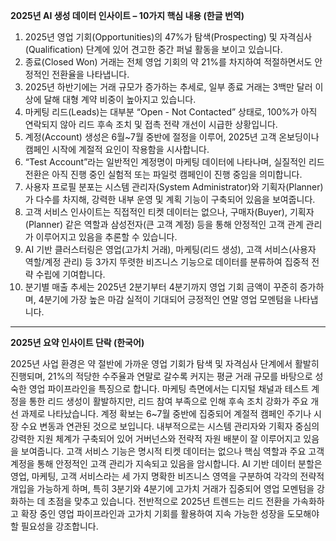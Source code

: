 **2025년 AI 생성 데이터 인사이트 – 10가지 핵심 내용 (한글 번역)**

1. 2025년 영업 기회(Opportunities)의 47%가 탐색(Prospecting) 및 자격심사(Qualification) 단계에 있어 견고한 중간 퍼널 활동을 보이고 있습니다.  
2. 종료(Closed Won) 거래는 전체 영업 기회의 약 21%를 차지하여 적절하면서도 안정적인 전환율을 나타냅니다.  
3. 2025년 하반기에는 거래 규모가 증가하는 추세로, 일부 종료 거래는 3백만 달러 이상에 달해 대형 계약 비중이 높아지고 있습니다.  
4. 마케팅 리드(Leads)는 대부분 “Open - Not Contacted” 상태로, 100%가 아직 연락되지 않아 리드 후속 조치 및 접촉 전략 개선이 시급한 상황입니다.  
5. 계정(Account) 생성은 6월~7월 중반에 절정을 이루어, 2025년 고객 온보딩이나 캠페인 시작에 계절적 요인이 작용함을 시사합니다.  
6. “Test Account”라는 일반적인 계정명이 마케팅 데이터에 나타나며, 실질적인 리드 전환은 아직 진행 중인 실험적 또는 파일럿 캠페인이 진행 중임을 의미합니다.  
7. 사용자 프로필 분포는 시스템 관리자(System Administrator)와 기획자(Planner)가 다수를 차지해, 강력한 내부 운영 및 계획 기능이 구축되어 있음을 보여줍니다.  
8. 고객 서비스 인사이트는 직접적인 티켓 데이터는 없으나, 구매자(Buyer), 기획자(Planner) 같은 역할과 삼성전자(큰 고객 계정) 등을 통해 안정적인 고객 관계 관리가 이루어지고 있음을 추론할 수 있습니다.  
9. AI 기반 클러스터링은 영업(고가치 거래), 마케팅(리드 생성), 고객 서비스(사용자 역할/계정 관리) 등 3가지 뚜렷한 비즈니스 기능으로 데이터를 분류하여 집중적 전략 수립에 기여합니다.  
10. 분기별 매출 추세는 2025년 2분기부터 4분기까지 영업 기회 금액이 꾸준히 증가하며, 4분기에 가장 높은 마감 실적이 기대되어 긍정적인 연말 영업 모멘텀을 나타냅니다.  

---

**2025년 요약 인사이트 단락 (한국어)**

2025년 사업 환경은 약 절반에 가까운 영업 기회가 탐색 및 자격심사 단계에서 활발히 진행되며, 21%의 적당한 수주율과 연말로 갈수록 커지는 평균 거래 규모를 바탕으로 성숙한 영업 파이프라인을 특징으로 합니다. 마케팅 측면에서는 디지털 채널과 테스트 계정을 통한 리드 생성이 활발하지만, 리드 참여 부족으로 인해 후속 조치 강화가 주요 개선 과제로 나타났습니다. 계정 확보는 6~7월 중반에 집중되어 계절적 캠페인 주기나 시장 수요 변동과 연관된 것으로 보입니다. 내부적으로는 시스템 관리자와 기획자 중심의 강력한 지원 체계가 구축되어 있어 거버넌스와 전략적 자원 배분이 잘 이루어지고 있음을 보여줍니다. 고객 서비스 기능은 명시적 티켓 데이터는 없으나 핵심 역할과 주요 고객 계정을 통해 안정적인 고객 관리가 지속되고 있음을 암시합니다. AI 기반 데이터 분할은 영업, 마케팅, 고객 서비스라는 세 가지 명확한 비즈니스 영역을 구분하여 각각의 전략적 개입을 가능하게 하며, 특히 3분기와 4분기에 고가치 거래가 집중되어 영업 모멘텀을 강화하는 데 초점을 맞추고 있습니다. 전반적으로 2025년 트렌드는 리드 전환을 가속화하고 확장 중인 영업 파이프라인과 고가치 기회를 활용하여 지속 가능한 성장을 도모해야 할 필요성을 강조합니다.